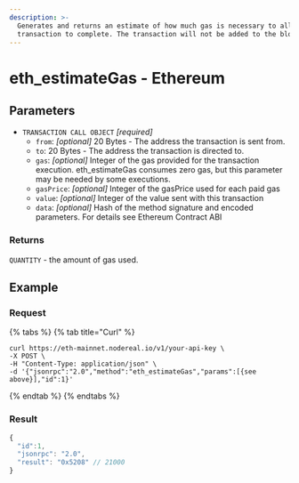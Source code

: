 ```yaml
---
description: >-
  Generates and returns an estimate of how much gas is necessary to allow the
  transaction to complete. The transaction will not be added to the blockchain.
---
```


# eth\_estimateGas - Ethereum

## Parameters

* `TRANSACTION CALL OBJECT` _\[required]_
  * `from`: _\[optional]_ 20 Bytes - The address the transaction is sent from.
  * `to`: 20 Bytes - The address the transaction is directed to.
  * `gas`: _\[optional]_ Integer of the gas provided for the transaction execution. eth\_estimateGas consumes zero gas, but this parameter may be needed by some executions.
  * `gasPrice`: _\[optional]_ Integer of the gasPrice used for each paid gas
  * `value`: _\[optional]_ Integer of the value sent with this transaction
  * `data`: _\[optional]_ Hash of the method signature and encoded parameters. For details see Ethereum Contract ABI

### Returns

`QUANTITY` - the amount of gas used.

## **Example**

### **Request**

{% tabs %}
{% tab title="Curl" %}
```
curl https://eth-mainnet.nodereal.io/v1/your-api-key \
-X POST \
-H "Content-Type: application/json" \
-d '{"jsonrpc":"2.0","method":"eth_estimateGas","params":[{see above}],"id":1}'
```
{% endtab %}
{% endtabs %}

### Result

```javascript
{
  "id":1,
  "jsonrpc": "2.0",
  "result": "0x5208" // 21000
}
```
